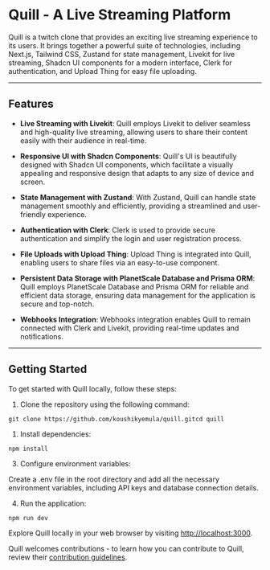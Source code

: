 # Quill - A Live Streaming Platform

Quill is a twitch clone that provides an exciting live streaming experience to its users. It brings together a powerful suite of technologies, including Next.js, Tailwind CSS, Zustand for state management, Livekit for live streaming, Shadcn UI components for a modern interface, Clerk for authentication, and Upload Thing for easy file uploading.

---

## Features

- **Live Streaming with Livekit**: Quill employs Livekit to deliver seamless and high-quality live streaming, allowing users to share their content easily with their audience in real-time.

- **Responsive UI with Shadcn Components**: Quill's UI is beautifully designed with Shadcn UI components, which facilitate a visually appealing and responsive design that adapts to any size of device and screen.

- **State Management with Zustand**: With Zustand, Quill can handle state management smoothly and efficiently, providing a streamlined and user-friendly experience.

- **Authentication with Clerk**: Clerk is used to provide secure authentication and simplify the login and user registration process.

- **File Uploads with Upload Thing**: Upload Thing is integrated into Quill, enabling users to share files via an easy-to-use component.

- **Persistent Data Storage with PlanetScale Database and Prisma ORM**: Quill employs PlanetScale Database and Prisma ORM for reliable and efficient data storage, ensuring data management for the application is secure and top-notch.

- **Webhooks Integration**: Webhooks integration enables Quill to remain connected with Clerk and Livekit, providing real-time updates and notifications.

---

## Getting Started

To get started with Quill locally, follow these steps:

1.  Clone the repository using the following command:

<!---->

    git clone https://github.com/koushikyemula/quill.gitcd quill

1.  Install dependencies:

<!---->

    npm install

3.  Configure environment variables:

Create a .env file in the root directory and add all the necessary environment variables, including API keys and database connection details.

4.  Run the application:

<!---->

    npm run dev

Explore Quill locally in your web browser by visiting <http://localhost:3000>.

Quill welcomes contributions - to learn how you can contribute to Quill, review their [contribution guidelines](CONTRIBUTING.md).
